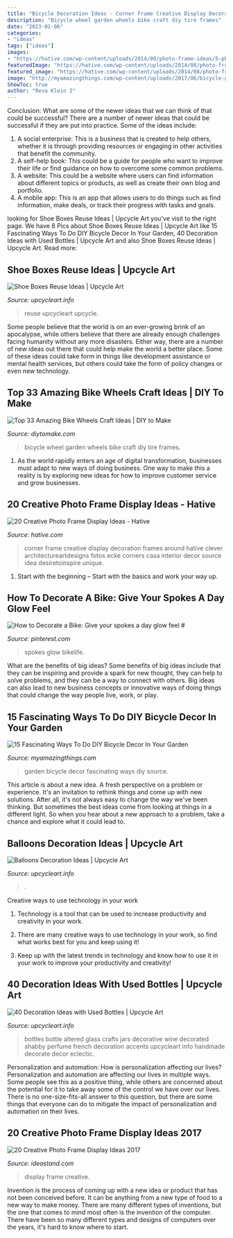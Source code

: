 ```yaml
---
title: "Bicycle Decoration Ideas - Corner Frame Creative Display Decoration Frames Around Hative Clever Architectureartdesigns Fotos Ecke Corners Casa Interior Decor Source Idea Desiretoinspire Unique"
description: "Bicycle wheel garden wheels bike craft diy tire frames"
date: "2023-01-06"
categories:
- "ideas"
tags: ["ideas"]
images:
- "https://hative.com/wp-content/uploads/2014/08/photo-frame-ideas/5-photo-frame-around-corner.jpg"
featuredImage: "https://hative.com/wp-content/uploads/2014/08/photo-frame-ideas/5-photo-frame-around-corner.jpg"
featured_image: "https://hative.com/wp-content/uploads/2014/08/photo-frame-ideas/5-photo-frame-around-corner.jpg"
image: "http://myamazingthings.com/wp-content/uploads/2017/06/bicycle-garden-decor-5.jpg"
ShowToc: true
author: "Reva Klein I"
---
```



Conclusion: What are some of the newer ideas that we can think of that could be successful?
There are a number of newer ideas that could be successful if they are put into practice. Some of the ideas include: 
1. A social enterprise: This is a business that is created to help others, whether it is through providing resources or engaging in other activities that benefit the community. 
2. A self-help book: This could be a guide for people who want to improve their life or find guidance on how to overcome some common problems. 
3. A website: This could be a website where users can find information about different topics or products, as well as create their own blog and portfolio. 
4. A mobile app: This is an app that allows users to do things such as find information, make deals, or track their progress with tasks and goals.

	

		
looking for Shoe Boxes Reuse Ideas | Upcycle Art you've visit to the right page. We have 8 Pics about Shoe Boxes Reuse Ideas | Upcycle Art like 15 Fascinating Ways To Do DIY Bicycle Decor In Your Garden, 40 Decoration Ideas with Used Bottles | Upcycle Art and also Shoe Boxes Reuse Ideas | Upcycle Art. Read more:
		
    
## Shoe Boxes Reuse Ideas | Upcycle Art

<img loading=lazy src="https://www.upcycleart.info/wp-content/uploads/2015/12/Shoe-Boxes-Storage-Ideas.jpg" onerror="this.onerror=null;this.src='https://tse1.mm.bing.net/th?id=OIP.TMmR_8Iz_ekdEWVUcxl8KAHaIM&amp;pid=15.1';" alt="Shoe Boxes Reuse Ideas | Upcycle Art">

_Source: upcycleart.info_

>reuse upcycleart upcycle. 

	

Some people believe that the world is on an ever-growing brink of an apocalypse, while others believe that there are already enough challenges facing humanity without any more disasters. Either way, there are a number of new ideas out there that could help make the world a better place. Some of these ideas could take form in things like development assistance or mental health services, but others could take the form of policy changes or even new technology.

    
## Top 33 Amazing Bike Wheels Craft Ideas | DIY To Make

<img loading=lazy src="http://www.diytomake.com/wp-content/uploads/2016/11/Bicycle-Wheels-Garden-Decor.jpg" onerror="this.onerror=null;this.src='https://tse2.mm.bing.net/th?id=OIP.hI7Vk6nQpuH9yN7Eb0OEAgHaJ3&amp;pid=15.1';" alt="Top 33 Amazing Bike Wheels Craft Ideas | DIY to Make">

_Source: diytomake.com_

>bicycle wheel garden wheels bike craft diy tire frames. 

	

1. As the world rapidly enters an age of digital transformation, businesses must adapt to new ways of doing business. One way to make this a reality is by exploring new ideas for how to improve customer service and grow businesses.

    
## 20 Creative Photo Frame Display Ideas - Hative

<img loading=lazy src="https://hative.com/wp-content/uploads/2014/08/photo-frame-ideas/5-photo-frame-around-corner.jpg" onerror="this.onerror=null;this.src='https://tse2.mm.bing.net/th?id=OIP.r4PggnZlnCafjFdPvt4uuQHaLc&amp;pid=15.1';" alt="20 Creative Photo Frame Display Ideas - Hative">

_Source: hative.com_

>corner frame creative display decoration frames around hative clever architectureartdesigns fotos ecke corners casa interior decor source idea desiretoinspire unique. 

	

1. Start with the beginning – Start with the basics and work your way up.

    
## How To Decorate A Bike: Give Your Spokes A Day Glow Feel #

<img loading=lazy src="https://i.pinimg.com/736x/ac/d1/3e/acd13ef2503317bb6fc727f378d8b26f.jpg" onerror="this.onerror=null;this.src='https://tse4.mm.bing.net/th?id=OIP.cRXZb-O7VnK77RI0PJBUnwHaGf&amp;pid=15.1';" alt="How to Decorate a Bike: Give your spokes a day glow feel #">

_Source: pinterest.com_

>spokes glow bikelife. 

	

What are the benefits of big ideas?
Some benefits of big ideas include that they can be inspiring and provide a spark for new thought, they can help to solve problems, and they can be a way to connect with others. Big ideas can also lead to new business concepts or innovative ways of doing things that could change the way people live, work, or play.

    
## 15 Fascinating Ways To Do DIY Bicycle Decor In Your Garden

<img loading=lazy src="http://myamazingthings.com/wp-content/uploads/2017/06/bicycle-garden-decor-5.jpg" onerror="this.onerror=null;this.src='https://tse2.mm.bing.net/th?id=OIP.4027O1mK9CSrFaOLgCfoaQHaFj&amp;pid=15.1';" alt="15 Fascinating Ways To Do DIY Bicycle Decor In Your Garden">

_Source: myamazingthings.com_

>garden bicycle decor fascinating ways diy source. 

	

This article is about a new idea. A fresh perspective on a problem or experience. It's an invitation to rethink things and come up with new solutions. After all, it's not always easy to change the way we've been thinking. But sometimes the best ideas come from looking at things in a different light. So when you hear about a new approach to a problem, take a chance and explore what it could lead to.

    
## Balloons Decoration Ideas | Upcycle Art

<img loading=lazy src="https://www.upcycleart.info/wp-content/uploads/2015/11/Balloons-Decor.jpg" onerror="this.onerror=null;this.src='https://tse1.mm.bing.net/th?id=OIP.yEmDutpcvjcpmEEZFvGP-wHaJ3&amp;pid=15.1';" alt="Balloons Decoration Ideas | Upcycle Art">

_Source: upcycleart.info_

>. 

	

Creative ways to use technology in your work
1. Technology is a tool that can be used to increase productivity and creativity in your work.
2. There are many creative ways to use technology in your work, so find what works best for you and keep using it!

3. Keep up with the latest trends in technology and know how to use it in your work to improve your productivity and creativity!

    
## 40 Decoration Ideas With Used Bottles | Upcycle Art

<img loading=lazy src="http://www.upcycleart.info/wp-content/uploads/2016/03/Recycled-Decorated-Glass-Bottles.jpg" onerror="this.onerror=null;this.src='https://tse3.mm.bing.net/th?id=OIP.YAmj1IckdsUmSaIxLLBy8gHaMt&amp;pid=15.1';" alt="40 Decoration Ideas with Used Bottles | Upcycle Art">

_Source: upcycleart.info_

>bottles bottle altered glass crafts jars decorative wine decorated shabby perfume french decoration accents upcycleart info handmade decorate decor eclectic. 

	

Personalization and automation: How is personalization affecting our lives?
Personalization and automation are affecting our lives in multiple ways. Some people see this as a positive thing, while others are concerned about the potential for it to take away some of the control we have over our lives. There is no one-size-fits-all answer to this question, but there are some things that everyone can do to mitigate the impact of personalization and automation on their lives.

    
## 20 Creative Photo Frame Display Ideas 2017

<img loading=lazy src="https://ideastand.com/wp-content/uploads/2015/09/1-old-ladder-photo-display.jpg" onerror="this.onerror=null;this.src='https://tse4.mm.bing.net/th?id=OIP.QzS2IxCOV1pa5dcmXUVWqQHaPZ&amp;pid=15.1';" alt="20 Creative Photo Frame Display Ideas 2017">

_Source: ideastand.com_

>display frame creative. 

	

Invention is the process of coming up with a new idea or product that has not been conceived before. It can be anything from a new type of food to a new way to make money. There are many different types of inventions, but the one that comes to mind most often is the invention of the computer. There have been so many different types and designs of computers over the years, it's hard to know where to start.

